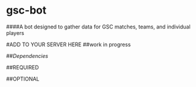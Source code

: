 # gsc-bot
####A bot designed to gather data for GSC matches, teams, and individual players


#ADD TO YOUR SERVER HERE
##work in progress

##*Dependencies*


##REQUIRED



##OPTIONAL



